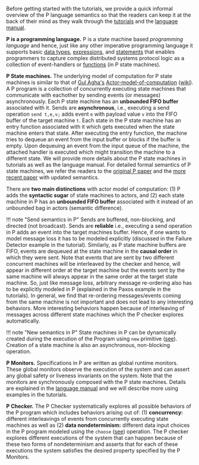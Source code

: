 Before getting started with the tutorials, we provide a quick informal overview of the P language semantics so that the readers can keep it at the back of their mind as they walk through the [tutorials](../tutsoutline.md) and the [language manual](../manualoutline.md).

**P is a programming language.** P is a state machine based _programming language_ and hence, just like any other imperative programming language it supports basic [data types](../manual/datatypes.md), [expressions](../manual/expressions.md), and [statements](../manual/statemachines.md) that enables programmers to capture complex distributed systems protocol logic as a collection of event-handlers or [functions](../manual/functions.md) (in P state machines).

**P State machines.** The underlying model of computation for P state machines is similar to that of [Gul Agha's](http://osl.cs.illinois.edu/members/agha.html) [Actor-model-of-computation](https://dspace.mit.edu/handle/1721.1/6952) ([wiki](https://en.wikipedia.org/wiki/Actor_model)). A P program is a collection of concurrently executing state machines that communicate with eachother by sending events (or messages) asynchronously. Each P state machine has an **unbounded FIFO buffer** associated with it. 
Sends are **asynchronous**, i.e., executing a send operation `send t,e,v;` adds event `e` with payload value `v` into the FIFO buffer of the target machine `t`. 
Each state in the P state machine has an entry function associated with it which gets executed when the state machine enters that state. After executing the entry
function, the machine tries to dequeue an event from the input buffer or blocks if the buffer is empty. Upon dequeuing an event from the input queue of the machine, the attached handler is executed which might transition the machine to a different state. We will provide more details about the P state machines in tutorials as well as the language manual. 
For detailed formal semantics of P state machines, we refer the readers to the [original P paper](https://ankushdesai.github.io/assets/papers/p.pdf) and the [more recent paper](https://ankushdesai.github.io/assets/papers/modp.pdf) with updated semantics.

There are **two main distinctions** with actor model of computation: (1) P adds the **syntactic sugar** of state machines to actors, and (2) each state machine in P has an **unbounded FIFO buffer** associated with it instead of an unbounded bag in actors (semantic difference). 

!!! note "Send semantics in P"
    Sends are buffered, non-blocking, and directed (not broadcast). Sends are **reliable** i.e., executing a send operation in P adds an event into the target machines buffer. Hence, if one wants to model message loss it has to be modeled explicitly (discussed in the Failure Detector example in the tutorial). Similarly, as P state machine buffers are FIFO, events are dequeued at the state machine in the **causal order** in which they were sent. Note that events that are sent by two different concurrent machines will be interleaved by the checker and hence, will appear in different order at the target machine but the events sent by the same machine will always appear in the same order at the target state machine. So, just like message loss, arbitrary message re-ordering also has to be explicitly modeled in P (explained in the Paxos example in the tutorials). In general, we find that re-ordering messages/events coming from the same machine is not important and does not lead to any interesting behaviors. More interesting behaviors happen because of interleaving of messages across different state machines which the P checker explores automatically.

!!! note "New semantics in P"
    State machines in P can be dynamically created during the execution of the Program using `new` primitive ([see](../manual/statements.md#new)). Creation of a state machine is also an asynchronous, non-blocking operation.

**P Monitors.** Specifications in P are written as global runtime monitors. These global monitors observe the execution of the system and can assert any global safety or liveness invariants on the system. Note that the monitors are synchronously composed with the P state machines. Details are explained in the [language manual](../manual/monitors.md) and we will describe more using examples in the tutorials.

**P Checker.** The P Checker systematically explores all possible behaviors of the P program which includes behaviors arising out of: (1) **concurrency:** different interleavings of events from concurrently executing state machines as well as (2) **data nondeterminism:** different data input choices in the P program modeled using the `choose` ([see](../manual/expressions.md#choose)) operation. The P checker explores different executions of the system that can happen because of these two forms of nondeterminism and asserts that for each of these executions the system satisfies the desired property specified by the P Monitors.
